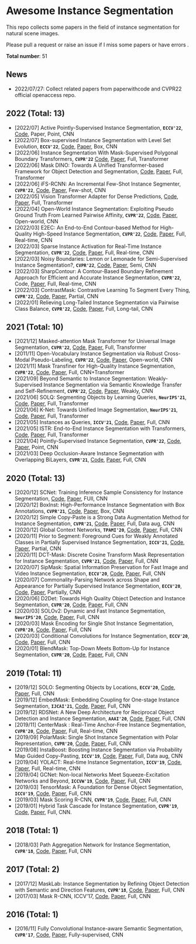 # Awesome Instance Segmentation

This repo collects some papers in the field of instance segmentation for natural scene images.

Please pull a request or raise an issue if I miss some papers or have errors .

**Total number**: 51

## News
- 2022/07/27: Collect related papers from paperwithcode and CVPR22 official openaccess repo.

## 2022 (Total: 13)
- [2022/07] Active Pointly-Supervised Instance Segmentation, **`ECCV'22`**, [Code](https://github.com/chufengt/APIS), Paper, Point, CNN
- [2022/07] Box-supervised Instance Segmentation with Level Set Evolution, **`ECCV'22`**, [Code](https://github.com/liwentomng/boxlevelset), [Paper](https://arxiv.org/pdf/2207.09055.pdf), Box, CNN
- [2022/06] Instance Segmentation With Mask-Supervised Polygonal Boundary Transformers, **`CVPR'22`** [Code](https://github.com/mlpc-ucsd/BoundaryFormer), [Paper](https://openaccess.thecvf.com/content/CVPR2022/papers/Lazarow_Instance_Segmentation_With_Mask-Supervised_Polygonal_Boundary_Transformers_CVPR_2022_paper.pdf), Full, Transformer
- [2022/06] Mask DINO: Towards A Unified Transformer-based Framework for Object Detection and Segmentation, [Code](https://github.com/IDEACVR/MaskDINO), [Paper](https://arxiv.org/pdf/2206.02777.pdf), Full, Transformer
- [2022/06] iFS-RCNN: An Incremental Few-Shot Instance Segmenter, **`CVPR'22`**, [Code](https://github.com/ducminhkhoi/iFS-RCNN), [Paper](https://openaccess.thecvf.com/content/CVPR2022/papers/Nguyen_iFS-RCNN_An_Incremental_Few-Shot_Instance_Segmenter_CVPR_2022_paper.pdf), Few-shot, CNN
- [2022/05] Vision Transformer Adapter for Dense Predictions, [Code](https://github.com/czczup/vit-adapter), [Paper](https://arxiv.org/pdf/2205.08534.pdf), Full, Transformer
- [2022/04] Open-World Instance Segmentation: Exploiting Pseudo Ground Truth From Learned Pairwise Affinity, **`CVPR'22`**, [Code](https://github.com/facebookresearch/Generic-Grouping), [Paper](http://arxiv.org/abs/2204.06107), Open-world, CNN
- [2022/03] E2EC: An End-to-End Contour-based Method for High-Quality High-Speed Instance Segmentation, **`CVPR'22`**, [Code](https://github.com/zhang-tao-whu/e2ec), [Paper](https://arxiv.org/pdf/2203.04074.pdf), Full, Real-time, CNN
- [2022/03] Sparse Instance Activation for Real-Time Instance Segmentation, **`CVPR'22`**, [Code](ihttps://github.com/hustvl/SparseInst), [Paper](https://arxiv.org/abs/2203.12827), Full, Real-time, CNN
- [2022/03] Noisy Boundaries: Lemon or Lemonade for Semi-Supervised Instance Segmentation?, **`CVPR'22`**, [Code](https://github.com/zhenyuw16/noisyboundaries), [Paper](http://arxiv.org/abs/2203.13427), Semi, CNN
- [2022/03] SharpContour: A Contour-Based Boundary Refinement Approach for Efficient and Accurate Instance Segmentation, **`CVPR'22`**, Code, [Paper](http://arxiv.org/abs/2203.13312), Full, Real-time, CNN
- [2022/03] ContrastMask: Contrastive Learning To Segment Every Thing, **`CVPR'22`**, [Code](https://github.com/huiserwang/ContrastMask), [Paper](http://arxiv.org/abs/2203.09775), Partial, CNN
- [2022/01] Relieving Long-Tailed Instance Segmentation via Pairwise Class Balance, **`CVPR'22`**, [Code](https://github.com/megvii-research/PCB), [Paper](http://arxiv.org/abs/2201.02784), Full, Long-tail, CNN

## 2021 (Total: 10)
- [2021/12] Masked-attention Mask Transformer for Universal Image Segmentation, **`CVPR'22`**, [Code](https://github.com/facebookresearch/Mask2Former), [Paper](https://arxiv.org/pdf/2112.01527.pdf), Full, Transformer
- [2011/11] Open-Vocabulary Instance Segmentation via Robust Cross-Modal Pseudo-Labeling, **`CVPR'22`**, [Code](https://github.com/hbdat/cvpr22_cross_modal_pseudo_labeling), [Paper](http://arxiv.org/abs/2111.12698), Open-world, CNN
- [2021/11] Mask Transfiner for High-Quality Instance Segmentation, **`CVPR'22`**, [Code](https://github.com/SysCV/transfiner), [Paper](https://arxiv.org/abs/2111.13673), Full, CNN+Transformer
- [2021/09] Beyond Semantic to Instance Segmentation: Weakly-Supervised Instance Segmentation via Semantic Knowledge Transfer and Self-Refinement, **`CVPR'22`**, [Code](https://github.com/clovaai/BESTIE), [Paper](http://arxiv.org/abs/2109.09477), Weakly, CNN
- [2021/06] SOLQ: Segmenting Objects by Learning Queries, **`NeurIPS'21`**, [Code](https://github.com/megvii-research/SOLQ), [Paper](https://arxiv.org/pdf/2106.02351.pdf), Full, Transformer
- [2021/06] K-Net: Towards Unified Image Segmentation, **`NeurIPS'21`**, [Code](https://github.com/zwwwayne/k-net), [Paper](https://arxiv.org/pdf/2106.14855.pdf), Full, Transformer
- [2021/05] Instances as Queries, **`ICCV'21`**, [Code](https://github.com/hustvl/QueryInst), [Paper](https://arxiv.org/pdf/2105.01928.pdf), Full, CNN
- [2021/05] ISTR: End-to-End Instance Segmentation with Transformers, [Code](https://github.com/hujiecpp/ISTR), [Paper](https://arxiv.org/pdf/2105.00637v2.pdf), Full, Transformer
- [2021/04] Pointly-Supervised Instance Segmentation, **`CVPR'22`**, [Code](https://github.com/facebookresearch/detectron2/tree/main/projects/PointSup), [Paper](http://arxiv.org/abs/2104.06404), Point, CNN
- [2021/03] Deep Occlusion-Aware Instance Segmentation with Overlapping BiLayers, **`CVPR'21`**, [Code](https://github.com/lkeab/BCNet), [Paper](https://arxiv.org/pdf/2103.12340.pdf), Full, CNN

## 2020 (Total: 13)
- [2020/12] SCNet: Training Inference Sample Consistency for Instance Segmentation, [Code](https://github.com/thangvubk/SCNet), [Paper](https://arxiv.org/pdf/2012.10150.pdf), FUll, CNN
- [2020/12] BoxInst: High-Performance Instance Segmentation with Box Annotations, **`CVPR'21`**, [Code](https://github.com/aim-uofa/AdelaiDet), [Paper](https://arxiv.org/abs/2012.02310), Box, CNN
- [2020/12] Simple Copy-Paste is a Strong Data Augmentation Method for Instance Segmentation, **`CVPR'21`**, [Code](https://github.com/tensorflow/tpu/tree/master/models/official/detection/projects/copy_paste), [Paper](https://arxiv.org/pdf/2012.07177.pdf), Full, Data aug, CNN
- [2020/12] Global Context Networks, **`TPAMI'20`**, [Code](https://github.com/xvjiarui/GCNet), [Paper](https://arxiv.org/pdf/2012.13375.pdf), Full, CNN
- [2020/11] Prior to Segment: Foreground Cues for Weakly Annotated Classes in Partially Supervised Instance Segmentation, **`ICCV'21`**, [Code](https://github.com/dbtmpl/OPMask), [Paper](https://arxiv.org/abs/2011.11787), Partial, CNN
- [2020/11] DCT-Mask: Discrete Cosine Transform Mask Representation for Instance Segmentation, **`CVPR'21`**, [Code](https://github.com/aliyun/DCT-Mask), [Paper](https://arxiv.org/abs/2011.09876), Full, CNN
- [2020/07] SipMask: Spatial Information Preservation for Fast Image and Video Instance Segmentation, **`ECCV'20`**, [Code](https://github.com/JialeCao001/SipMask), [Paper](https://arxiv.org/pdf/2007.14772.pdf), Full, CNN
- [2020/07] Commonality-Parsing Network across Shape and Appearance for Partially Supervised Instance Segmentation, **`ECCV'20`**, [Code](https://github.com/fanq15/FewX), [Paper](https://arxiv.org/pdf/2007.12387.pdf), Partially, CNN
- [2020/06] D2Det: Towards High Quality Object Detection and Instance Segmentation, **`CVPR'20`**, [Code](https://github.com/JialeCao001/D2Det), [Paper](http://openaccess.thecvf.com/content_CVPR_2020/papers/Cao_D2Det_Towards_High_Quality_Object_Detection_and_Instance_Segmentation_CVPR_2020_paper.pdf), Full, CNN
- [2020/03] SOLOv2: Dynamic and Fast Instance Segmentation, **`NeurIPS'20`**, [Code](https://github.com/WXinlong/SOLO), [Paper](https://arxiv.org/pdf/2003.10152.pdf), Full, CNN
- [2020/03] Mask Encoding for Single Shot Instance Segmentation, **`CVPR'20`**, [Code](https://github.com/aim-uofa/AdelaiDet), [Paper](https://arxiv.org/abs/2003.11712), Full, CNN
- [2020/03] Conditional Convolutions for Instance Segmentation, **`ECCV'20`**, [Code](https://github.com/aim-uofa/AdelaiDet), [Paper](https://arxiv.org/abs/2003.05664), Full, CNN
- [2020/01] BlendMask: Top-Down Meets Bottom-Up for Instance Segmentation, **`CVPR'20`**, [Code](https://github.com/aim-uofa/AdelaiDet), [Paper](https://arxiv.org/pdf/2001.00309.pdf), Full, CNN

## 2019 (Total: 11)
- [2019/12] SOLO: Segmenting Objects by Locations, **`ECCV'20`**, [Code](https://github.com/WXinlong/SOLO), [Paper](https://arxiv.org/pdf/1912.04488v3.pdf), Full, CNN
- [2019/12] EmbedMask: Embedding Coupling for One-stage Instance Segmentation, **`IJCAI'21`**, [Code](https://github.com/yinghdb/EmbedMask), [Paper](https://arxiv.org/pdf/1912.01954.pdf), Full, CNN
- [2019/12] RDSNet: A New Deep Architecture for Reciprocal Object Detection and Instance Segmentation, **`AAAI'20`**, [Code](https://github.com/wangsr126/RDSNet), [Paper](https://arxiv.org/pdf/1912.05070.pdf), Full, CNN
- [2019/11] CenterMask : Real-Time Anchor-Free Instance Segmentation, **`CVPR'20`**, [Code](https://github.com/youngwanLEE/CenterMask), [Paper](https://arxiv.org/pdf/1911.06667.pdf), Full, Real-time, CNN
- [2019/09] PolarMask: Single Shot Instance Segmentation with Polar Representation, **`CVPR'20`**, [Code](https://github.com/xieenze/PolarMask), [Paper](https://arxiv.org/pdf/1909.13226.pdf), Full, CNN 
- [2019/08] InstaBoost: Boosting Instance Segmentation via Probability Map Guided Copy-Pasting, **`ICCV'19`**, [Code](https://github.com/GothicAi/InstaBoost), [Paper](https://arxiv.org/pdf/1908.07801v1.pdf), Full, Data aug, CNN
- [2019/04] YOLACT: Real-time Instance Segmentation, **`ICCV'19`**, [Code](https://github.com/dbolya/yolact), [Paper](https://arxiv.org/pdf/1904.02689.pdf), Full, Real-time, CNN
- [2019/04] GCNet: Non-local Networks Meet Squeeze-Excitation Networks and Beyond, **`ICCVW'19`**, [Code](https://github.com/xvjiarui/GCNet), [Paper](https://arxiv.org/pdf/1904.11492.pdf), Full, CNN
- [2019/03] TensorMask: A Foundation for Dense Object Segmentation, **`ICCV'19`**, [Code](https://github.com/facebookresearch/detectron2/tree/master/projects/TensorMask), [Paper](https://arxiv.org/pdf/1903.12174.pdf), Full, CNN
- [2019/03] Mask Scoring R-CNN, **`CVPR'19`**, [Code](https://github.com/zjhuang22/maskscoring_rcnn), [Paper](https://arxiv.org/pdf/1903.00241v1.pdf), Full, CNN
- [2019/01] Hybrid Task Cascade for Instance Segmentation, **`CVPR'19`**, [Code](https://github.com/open-mmlab/mmdetection), [Paper](https://arxiv.org/pdf/1901.07518.pdf), Full, CNN.

## 2018 (Total: 1)
- [2018/03] Path Aggregation Network for Instance Segmentation, **`CVPR'18`**, [Code](https://github.com/ShuLiu1993/PANet), [Paper](https://arxiv.org/pdf/1803.01534.pdf), Full, CNN


## 2017 (Total: 2)
- [2017/12] MaskLab: Instance Segmentation by Refining Object Detection with Semantic and Direction Features, **`CVPR'18`**, [Code](), [Paper](https://arxiv.org/pdf/1712.04837v1.pdf), Full, CNN
- [2017/03] Mask R-CNN, ICCV'17, [Code](https://github.com/facebookresearch/Detectron), [Paper](https://arxiv.org/abs/1703.06870), Full, CNN

## 2016 (Total: 1)
- [2016/11] Fully Convolutional Instance-aware Semantic Segmentation, **`CVPR'17`**, [Code](https://github.com/msracver/FCIS), [Paper](https://arxiv.org/abs/1611.07709), Fully-supervised, CNN
